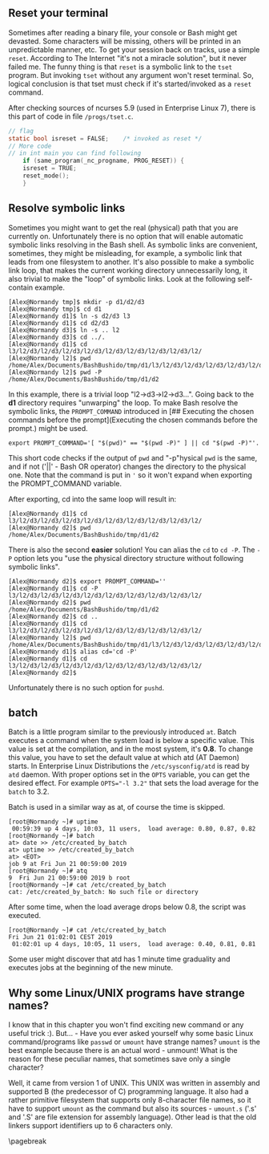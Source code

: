 ## Reset your terminal
Sometimes after reading a binary file, your console or Bash might get devasted.
Some characters will be missing, others will be printed in an unpredictable
manner, etc. To get your session back on tracks, use a simple `reset`. According
to The Internet "it's not a miracle solution", but it never failed me. The
funny thing is that `reset` is a symbolic link to the `tset` program. But invoking
`tset` without any argument won't reset terminal. So, logical conclusion is
that tset must check if it's started/invoked as a `reset` command.


After checking sources of ncurses 5.9 (used in Enterprise Linux 7), there is
this part of code in file `/progs/tset.c`.

```c
// flag
static bool isreset = FALSE;    /* invoked as reset */
// More code
// in int main you can find following
    if (same_program(_nc_progname, PROG_RESET)) {
    isreset = TRUE;
    reset_mode();
    }
```

## Resolve symbolic links
Sometimes you might want to get the real (physical) path that you are currently
on. Unfortunately there is no option that will enable automatic symbolic links
resolving in the Bash shell. As symbolic links are convenient, sometimes, they
might be misleading, for example, a symbolic link that leads from one
filesystem to another.  It's also possible to make a symbolic link loop, that
makes the current working directory unnecessarily long, it also trivial to make
the "loop" of symbolic links. Look at the following self-contain example.

```
[Alex@Normandy tmp]$ mkdir -p d1/d2/d3
[Alex@Normandy tmp]$ cd d1
[Alex@Normandy d1]$ ln -s d2/d3 l3
[Alex@Normandy d1]$ cd d2/d3
[Alex@Normandy d3]$ ln -s .. l2
[Alex@Normandy d3]$ cd ../.
[Alex@Normandy d1]$ cd l3/l2/d3/l2/d3/l2/d3/l2/d3/l2/d3/l2/d3/l2/d3/l2/d3/l2/
[Alex@Normandy l2]$ pwd
/home/Alex/Documents/BashBushido/tmp/d1/l3/l2/d3/l2/d3/l2/d3/l2/d3/l2/d3/l2/d3/l2/d3/l2/d3/l2
[Alex@Normandy l2]$ pwd -P
/home/Alex/Documents/BashBushido/tmp/d1/d2
```


In this example, there is a trivial loop "l2->d3->l2->d3...". Going back to the
**d1** directory requires "unwarping" the loop. To make Bash resolve the symbolic
links, the `PROMPT_COMMAND` introduced in [## Executing the chosen commands before the prompt](Executing the chosen commands before the prompt.) might be used.

```
export PROMPT_COMMAND='[ "$(pwd)" == "$(pwd -P)" ] || cd "$(pwd -P)"'.
```

This short code checks if the output of `pwd` and "-p"hysical `pwd` is the
same, and if not ('||' - Bash OR operator) changes the directory to the physical
one. Note that the command is put in `'` so it won't expand when exporting
the PROMPT_COMMAND variable.

After exporting, cd into the same loop will result in:

```
[Alex@Normandy d1]$ cd l3/l2/d3/l2/d3/l2/d3/l2/d3/l2/d3/l2/d3/l2/d3/l2/d3/l2/
[Alex@Normandy d2]$ pwd
/home/Alex/Documents/BashBushido/tmp/d1/d2
```


There is also the second **easier** solution! You can alias the `cd` to `cd
-P`. The `-P` option lets you "use the physical directory structure without
following symbolic links".

```
[Alex@Normandy d2]$ export PROMPT_COMMAND=''
[Alex@Normandy d1]$ cd -P l3/l2/d3/l2/d3/l2/d3/l2/d3/l2/d3/l2/d3/l2/d3/l2/d3/l2/
[Alex@Normandy d2]$ pwd
/home/Alex/Documents/BashBushido/tmp/d1/d2
[Alex@Normandy d2]$ cd ..
[Alex@Normandy d1]$ cd  l3/l2/d3/l2/d3/l2/d3/l2/d3/l2/d3/l2/d3/l2/d3/l2/d3/l2/
[Alex@Normandy l2]$ pwd
/home/Alex/Documents/BashBushido/tmp/d1/l3/l2/d3/l2/d3/l2/d3/l2/d3/l2/d3/l2/d3/l2/d3/l2/d3/l2
[Alex@Normandy d1]$ alias cd='cd -P'
[Alex@Normandy d1]$ cd l3/l2/d3/l2/d3/l2/d3/l2/d3/l2/d3/l2/d3/l2/d3/l2/d3/l2/
[Alex@Normandy d2]$ 
```


Unfortunately there is no such option for `pushd`.

## batch

Batch is a little program similar to the previously introduced `at`. Batch
executes a command when the system load is below a specific value. This
value is set at the compilation, and in the most system, it's **0.8**. To
change this value, you have to set the default value at which atd (AT Daemon)
starts. In Enterprise Linux Distributions the `/etc/sysconfig/atd`  is read by
`atd` daemon. With proper options set in the `OPTS` variable, you can get the
desired effect. For example `OPTS="-l 3.2"` that sets the load average for the
`batch` to 3.2.

Batch is used in a similar way as at, of course the time is skipped.
```
[root@Normandy ~]# uptime
 00:59:39 up 4 days, 10:03, 11 users,  load average: 0.80, 0.87, 0.82
[root@Normandy ~]# batch 
at> date >> /etc/created_by_batch
at> uptime >> /etc/created_by_batch
at> <EOT>
job 9 at Fri Jun 21 00:59:00 2019
[root@Normandy ~]# atq
9  Fri Jun 21 00:59:00 2019 b root
[root@Normandy ~]# cat /etc/created_by_batch
cat: /etc/created_by_batch: No such file or directory
```

After some time, when the load average drops below 0.8, the script was executed.
```
[root@Normandy ~]# cat /etc/created_by_batch 
Fri Jun 21 01:02:01 CEST 2019
 01:02:01 up 4 days, 10:05, 11 users,  load average: 0.40, 0.81, 0.81
```

Some user might discover that atd has 1 minute time graduality and executes
jobs at the beginning of the new minute.

## Why some Linux/UNIX programs have strange names?

I know that in this chapter you won't find exciting new command or any useful
trick :). But... -  Have you ever asked yourself why some basic Linux
command/programs like `passwd` or `umount` have strange names? `umount` is the
best example because there is an actual word - unmount! What is the reason for
these peculiar names, that sometimes save only a single character?

Well, it came from version 1 of UNIX. This UNIX was written in assembly and
supported B (the predecessor of C) programming language. It also had a rather
primitive filesystem that supports only 8-character file names, so it have to
support `umount` as the command but also its sources - `umount.s` ('.s' and '.S'
are file extension for assembly language). Other lead is that the old linkers
support identifiers up to 6 characters only.

\pagebreak

